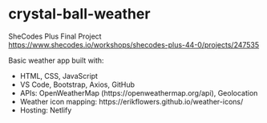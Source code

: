 # crystal-ball-weather
SheCodes Plus Final Project
https://www.shecodes.io/workshops/shecodes-plus-44-0/projects/247535

Basic weather app built with:
<ul>
  <li>HTML, CSS, JavaScript</li>
  <li>VS Code, Bootstrap, Axios, GitHub</li>
  <li>APIs: OpenWeatherMap (https://openweathermap.org/api), Geolocation</li>
  <li>Weather icon mapping: https://erikflowers.github.io/weather-icons/</li>
  <li>Hosting: Netlify</li>
</ul>
